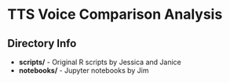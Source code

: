 # TTS Voice Comparison Analysis
## Directory Info
* **scripts/** - Original R scripts by Jessica and Janice
* **notebooks/** - Jupyter notebooks by Jim
